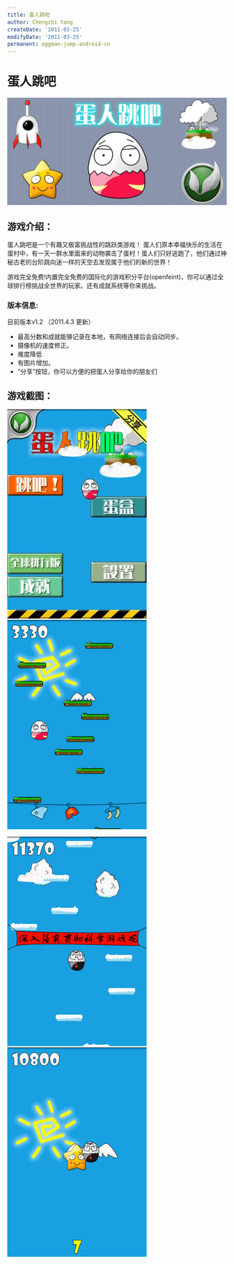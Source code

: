```yaml
---
title: 蛋人跳吧
author: Chengzhi Yang
createDate: '2011-03-25'
modifyDate: '2011-03-25'
permanent: eggman-jump-android-cn
---
```


# 蛋人跳吧

![alt text](assets/eggman-jump/1.jpg "Logo Title Text 1")

## 游戏介绍：
蛋人跳吧是一个有趣又极富挑战性的跳跃类游戏！
蛋人们原本幸福快乐的生活在蛋村中，有一天一群水里面来的动物袭击了蛋村！蛋人们只好逃跑了，他们通过神秘古老的台阶跳向迷一样的天空去发现属于他们的新的世界！

游戏完全免费!内置完全免费的国际化的游戏积分平台(openfeint)，你可以通过全球排行榜挑战全世界的玩家。还有成就系统等你来挑战。

### 版本信息:
目前版本v1.2 （2011.4.3 更新）
* 最高分数和成就能够记录在本地，有网络连接后会自动同步。
* 摄像机的速度修正。
* 难度降低
* 有图片增加。
* “分享”按钮，你可以方便的把蛋人分享给你的朋友们

## 游戏截图：
![alt text](assets/eggman-jump/2.jpg "Logo Title Text 1")
![alt text](assets/eggman-jump/3.png "Logo Title Text 1")

![alt text](assets/eggman-jump/4.png "Logo Title Text 1")
![alt text](assets/eggman-jump/5.png "Logo Title Text 1")
